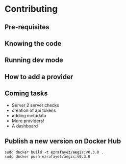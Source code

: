 # Contributing

## Pre-requisites

## Knowing the code

## Running dev mode

## How to add a provider

## Coming tasks
- Server 2 server checks
- creation of api tokens
- adding metadata
- More providers!
- A dashboard

## Publish a new version on Docker Hub

```
sudo docker build -t ezrafayet/aegis:v0.3.0 .
sudo docker push ezrafayet/aegis:v0.3.0
```
